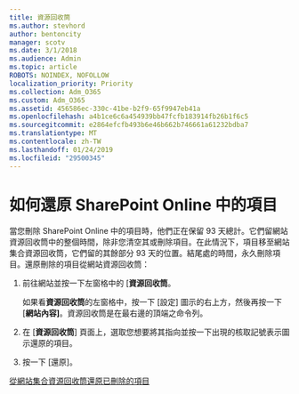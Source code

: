 ```yaml
---
title: 資源回收筒
ms.author: stevhord
author: bentoncity
manager: scotv
ms.date: 3/1/2018
ms.audience: Admin
ms.topic: article
ROBOTS: NOINDEX, NOFOLLOW
localization_priority: Priority
ms.collection: Adm_O365
ms.custom: Adm_O365
ms.assetid: 456586ec-330c-41be-b2f9-65f9947eb41a
ms.openlocfilehash: a4b1ce6c6a454939bb47fcfb183914fb26b1f6c5
ms.sourcegitcommit: e2864efcfb493b6e46b662b746661a61232bdba7
ms.translationtype: MT
ms.contentlocale: zh-TW
ms.lasthandoff: 01/24/2019
ms.locfileid: "29500345"
---
```

# <a name="restore-items-in-sharepoint-online"></a>如何還原 SharePoint Online 中的項目

當您刪除 SharePoint Online 中的項目時，他們正在保留 93 天總計。它們留網站資源回收筒中的整個時間，除非您清空其或刪除項目。在此情況下，項目移至網站集合資源回收筒，它們留的其餘部分 93 天的位置。結尾處的時間，永久刪除項目。還原刪除的項目從網站資源回收筒：
  
1. 前往網站並按一下左窗格中的 [**資源回收筒**。 
    
    如果看**資源回收筒**的左窗格中，按一下 [設定] 圖示的右上方，然後再按一下 [**網站內容]**。資源回收筒是在最右邊的頂端之命令列。
    
2. 在 [**資源回收筒**] 頁面上，選取您想要將其指向並按一下出現的核取記號表示圖示還原的項目。 
    
3. 按一下 [還原]。
    
[從網站集合資源回收筒還原已刪除的項目](https://go.microsoft.com/fwlink/?linkid=866439)
  

